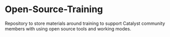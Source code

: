 # Open-Source-Training
Repository to store materials around training to support Catalyst community members with using open source tools and working modes.
